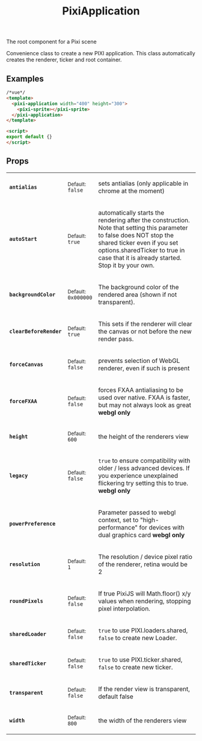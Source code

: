 <header>
<h1>PixiApplication
</h1>

</header>

The root component for a Pixi scene
<div class='pixi-description'>
<p>Convenience class to create a new PIXI application.
This class automatically creates the renderer, ticker
and root container.</p>
</div>


## Examples

```html
/*vue*/
<template>
  <pixi-application width="400" height="300">
    <pixi-sprite></pixi-sprite>
  </pixi-application>
</template>

<script>
export default {}
</script>
```



## Props

<table class="prop-list"><tr>
<td><strong><code>antialias</code></strong></td>
<td>

<p class='prop-default'><small>Default:</small>
<br />
<code>false</code>
</p>
</td>
<td>
<div class='pixi-description is-initializer'>
<p>sets antialias (only applicable in chrome at the moment)</p>
</div>
</td>
</tr>


<tr>
<td><strong><code>autoStart</code></strong></td>
<td>

<p class='prop-default'><small>Default:</small>
<br />
<code>true</code>
</p>
</td>
<td>
<div class='pixi-description is-initializer'>
<p>automatically starts the rendering after the construction.
    Note that setting this parameter to false does NOT stop the shared ticker even if you set
    options.sharedTicker to true in case that it is already started. Stop it by your own.</p>
</div>
</td>
</tr>


<tr>
<td><strong><code>backgroundColor</code></strong></td>
<td>

<p class='prop-default'><small>Default:</small>
<br />
<code>0x000000</code>
</p>
</td>
<td>
<div class='pixi-description is-initializer'>
<p>The background color of the rendered area
 (shown if not transparent).</p>
</div>
</td>
</tr>


<tr>
<td><strong><code>clearBeforeRender</code></strong></td>
<td>

<p class='prop-default'><small>Default:</small>
<br />
<code>true</code>
</p>
</td>
<td>
<div class='pixi-description is-initializer'>
<p>This sets if the renderer will clear the canvas or
  not before the new render pass.</p>
</div>
</td>
</tr>


<tr>
<td><strong><code>forceCanvas</code></strong></td>
<td>

<p class='prop-default'><small>Default:</small>
<br />
<code>false</code>
</p>
</td>
<td>
<div class='pixi-description is-initializer'>
<p>prevents selection of WebGL renderer, even if such is present</p>
</div>
</td>
</tr>


<tr>
<td><strong><code>forceFXAA</code></strong></td>
<td>

<p class='prop-default'><small>Default:</small>
<br />
<code>false</code>
</p>
</td>
<td>
<div class='pixi-description is-initializer'>
<p>forces FXAA antialiasing to be used over native.
 FXAA is faster, but may not always look as great <strong>webgl only</strong></p>
</div>
</td>
</tr>


<tr>
<td><strong><code>height</code></strong></td>
<td>

<p class='prop-default'><small>Default:</small>
<br />
<code>600</code>
</p>
</td>
<td>
<div class='pixi-description is-initializer'>
<p>the height of the renderers view</p>
</div>
</td>
</tr>


<tr>
<td><strong><code>legacy</code></strong></td>
<td>

<p class='prop-default'><small>Default:</small>
<br />
<code>false</code>
</p>
</td>
<td>
<div class='pixi-description is-initializer'>
<p><code>true</code> to ensure compatibility with older / less advanced devices.
 If you experience unexplained flickering try setting this to true. <strong>webgl only</strong></p>
</div>
</td>
</tr>


<tr>
<td><strong><code>powerPreference</code></strong></td>
<td>

</td>
<td>
<div class='pixi-description is-initializer'>
<p>Parameter passed to webgl context, set to &quot;high-performance&quot;
 for devices with dual graphics card <strong>webgl only</strong></p>
</div>
</td>
</tr>


<tr>
<td><strong><code>resolution</code></strong></td>
<td>

<p class='prop-default'><small>Default:</small>
<br />
<code>1</code>
</p>
</td>
<td>
<div class='pixi-description is-initializer'>
<p>The resolution / device pixel ratio of the renderer, retina would be 2</p>
</div>
</td>
</tr>


<tr>
<td><strong><code>roundPixels</code></strong></td>
<td>

<p class='prop-default'><small>Default:</small>
<br />
<code>false</code>
</p>
</td>
<td>
<div class='pixi-description is-initializer'>
<p>If true PixiJS will Math.floor() x/y values when rendering,
 stopping pixel interpolation.</p>
</div>
</td>
</tr>


<tr>
<td><strong><code>sharedLoader</code></strong></td>
<td>

<p class='prop-default'><small>Default:</small>
<br />
<code>false</code>
</p>
</td>
<td>
<div class='pixi-description is-initializer'>
<p><code>true</code> to use PIXI.loaders.shared, <code>false</code> to create new Loader.</p>
</div>
</td>
</tr>


<tr>
<td><strong><code>sharedTicker</code></strong></td>
<td>

<p class='prop-default'><small>Default:</small>
<br />
<code>false</code>
</p>
</td>
<td>
<div class='pixi-description is-initializer'>
<p><code>true</code> to use PIXI.ticker.shared, <code>false</code> to create new ticker.</p>
</div>
</td>
</tr>


<tr>
<td><strong><code>transparent</code></strong></td>
<td>

<p class='prop-default'><small>Default:</small>
<br />
<code>false</code>
</p>
</td>
<td>
<div class='pixi-description is-initializer'>
<p>If the render view is transparent, default false</p>
</div>
</td>
</tr>


<tr>
<td><strong><code>width</code></strong></td>
<td>

<p class='prop-default'><small>Default:</small>
<br />
<code>800</code>
</p>
</td>
<td>
<div class='pixi-description is-initializer'>
<p>the width of the renderers view</p>
</div>
</td>
</tr>
</table>
